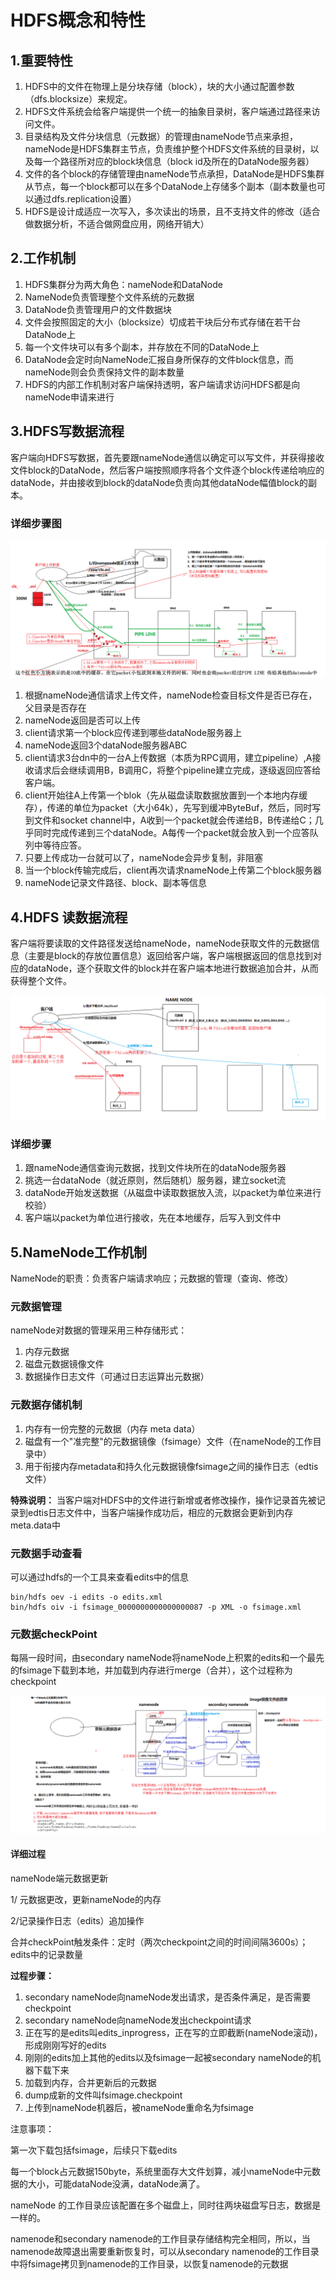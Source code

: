 # HDFS概念和特性

## 1.重要特性

1. HDFS中的文件在物理上是分块存储（block），块的大小通过配置参数（dfs.blocksize）来规定。
2. HDFS文件系统会给客户端提供一个统一的抽象目录树，客户端通过路径来访问文件。
3. 目录结构及文件分块信息（元数据）的管理由nameNode节点来承担，nameNode是HDFS集群主节点，负责维护整个HDFS文件系统的目录树，以及每一个路径所对应的block块信息（block id及所在的DataNode服务器）
4. 文件的各个block的存储管理由nameNode节点承担，DataNode是HDFS集群从节点，每一个block都可以在多个DataNode上存储多个副本（副本数量也可以通过dfs.replication设置）
5. HDFS是设计成适应一次写入，多次读出的场景，且不支持文件的修改（适合做数据分析，不适合做网盘应用，网络开销大）

## 2.工作机制

1. HDFS集群分为两大角色：nameNode和DataNode
2. NameNode负责管理整个文件系统的元数据
3. DataNode负责管理用户的文件数据块
4. 文件会按照固定的大小（blocksize）切成若干块后分布式存储在若干台DataNode上
5. 每一个文件块可以有多个副本，并存放在不同的DataNode上
6. DataNode会定时向NameNode汇报自身所保存的文件block信息，而nameNode则会负责保持文件的副本数量
7. HDFS的内部工作机制对客户端保持透明，客户端请求访问HDFS都是向nameNode申请来进行

## 3.HDFS写数据流程

客户端向HDFS写数据，首先要跟nameNode通信以确定可以写文件，并获得接收文件block的DataNode，然后客户端按照顺序将各个文件逐个block传递给响应的dataNode，并由接收到block的dataNode负责向其他dataNode幅值block的副本。

### 详细步骤图

![hdfs写数据流程示意图v_shizhan03](.\image\hdfs写数据流程示意图v_shizhan03.png)

1. 根据nameNode通信请求上传文件，nameNode检查目标文件是否已存在，父目录是否存在
2. nameNode返回是否可以上传
3. client请求第一个block应传递到哪些dataNode服务器上
4. nameNode返回3个dataNode服务器ABC
5. client请求3台dn中的一台A上传数据（本质为RPC调用，建立pipeline）,A接收请求后会继续调用B，B调用C，将整个pipeline建立完成，逐级返回应答给客户端。
6. client开始往A上传第一个blok（先从磁盘读取数据放置到一个本地内存缓存），传递的单位为packet（大小64k），先写到缓冲ByteBuf，然后，同时写到文件和socket channel中，A收到一个packet就会传递给B，B传递给C；几乎同时完成传递到三个dataNode。A每传一个packet就会放入到一个应答队列中等待应答。
7. 只要上传成功一台就可以了，nameNode会异步复制，非阻塞
8. 当一个block传输完成后，client再次请求nameNode上传第二个block服务器
9. nameNode记录文件路径、block、副本等信息

## 4.HDFS 读数据流程

客户端将要读取的文件路径发送给nameNode，nameNode获取文件的元数据信息（主要是block的存放位置信息）返回给客户端，客户端根据返回的信息找到对应的dataNode，逐个获取文件的block并在客户端本地进行数据追加合并，从而获得整个文件。

![hdfs读数据流程示意图v_shizhan03](.\image\hdfs读数据流程示意图v_shizhan03.png)

### 详细步骤

1. 跟nameNode通信查询元数据，找到文件块所在的dataNode服务器
2. 挑选一台dataNode（就近原则，然后随机）服务器，建立socket流
3. dataNode开始发送数据（从磁盘中读取数据放入流，以packet为单位来进行校验）
4. 客户端以packet为单位进行接收，先在本地缓存，后写入到文件中

## 5.NameNode工作机制

NameNode的职责：负责客户端请求响应；元数据的管理（查询、修改）

### 元数据管理

nameNode对数据的管理采用三种存储形式：

1. 内存元数据
2. 磁盘元数据镜像文件
3. 数据操作日志文件（可通过日志运算出元数据）

### 元数据存储机制

1. 内存有一份完整的元数据（内存 meta data）
2. 磁盘有一个"准完整"的元数据镜像（fsimage）文件（在nameNode的工作目录中）
3. 用于衔接内存metadata和持久化元数据镜像fsimage之间的操作日志（edtis文件）

**特殊说明：** 当客户端对HDFS中的文件进行新增或者修改操作，操作记录首先被记录到edtis日志文件中，当客户端操作成功后，相应的元数据会更新到内存meta.data中

### 元数据手动查看

可以通过hdfs的一个工具来查看edits中的信息

```Linux
bin/hdfs oev -i edits -o edits.xml
bin/hdfs oiv -i fsimage_0000000000000000087 -p XML -o fsimage.xml
```

### 元数据checkPoint

每隔一段时间，由secondary nameNode将nameNode上积累的edits和一个最先的fsimage下载到本地，并加载到内存进行merge（合并），这个过程称为checkpoint

![secondarynamenode元数据checkpoint机制](.\image\secondarynamenode元数据checkpoint机制.png)



#### 详细过程

nameNode端元数据更新

1/ 元数据更改，更新nameNode的内存

2/记录操作日志（edits）追加操作

合并checkPoint触发条件：定时（两次checkpoint之间的时间间隔3600s）；edits中的记录数量

**过程步骤：**

1. secondary nameNode向nameNode发出请求，是否条件满足，是否需要checkpoint
2. secondary nameNode向nameNode发出checkpoint请求
3. 正在写的是edits叫edits_inprogress，正在写的立即截断(nameNode滚动)，形成刚刚写好的edits
4. 刚刚的edits加上其他的edits以及fsimage一起被secondary nameNode的机器下载下来
5. 加载到内存，合并更新后的元数据
6. dump成新的文件叫fsimage.checkpoint
7. 上传到nameNode机器后，被nameNode重命名为fsimage

注意事项：

第一次下载包括fsimage，后续只下载edits

每一个block占元数据150byte，系统里面存大文件划算，减小nameNode中元数据的大小，可能dataNode没满，dataNode满了。

nameNode 的工作目录应该配置在多个磁盘上，同时往两块磁盘写日志，数据是一样的。

namenode和secondary namenode的工作目录存储结构完全相同，所以，当namenode故障退出需要重新恢复时，可以从secondary namenode的工作目录中将fsimage拷贝到namenode的工作目录，以恢复namenode的元数据



